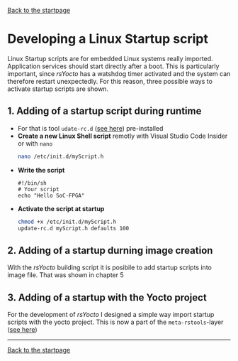 [Back to the startpage](https://github.com/robseb/rsyocto)

# Developing a Linux Startup script
Linux Startup scripts are for embedded Linux systems really imported. 
Application services should start directly after a boot. This is particularly important, since *rsYocto* has a watshdog timer activated and the system can therefore restart unexpectedly.
For this reason, three possible ways to activate startup scripts are shown.

## 1. Adding of a startup script during runtime
* For that is tool `udate-rc.d` ([see here](http://manpages.ubuntu.com/manpages/bionic/man8/update-rc.d.8.html)) pre-installed
* **Create a new Linux Shell script** remotly with Visual Studio Code Insider or with `nano`
  ````bash
  nano /etc/init.d/myScript.h
  ````
* **Write the script**
  ```console
  #!/bin/sh
  # Your script
  echo "Hello SoC-FPGA"
  ````
* **Activate the script at startup**
  ````bash
  chmod +x /etc/init.d/myScript.h
  update-rc.d myScript.h defaults 100

## 2. Adding of a startup durning image creation
With the *rsYocto* building script it is posibile to add startup scripts into image file. 
That was shown in chapter 5

## 3. Adding of a startup with the Yocto project
For the development of *rsYocto* I designed a simple way import startup scripts with the yocto project. This is now a part of the `meta-rstools`-layer ([see here](https://github.com/robseb/meta-rstools))

___
 [Back to the startpage](https://github.com/robseb/rsyocto)
 
